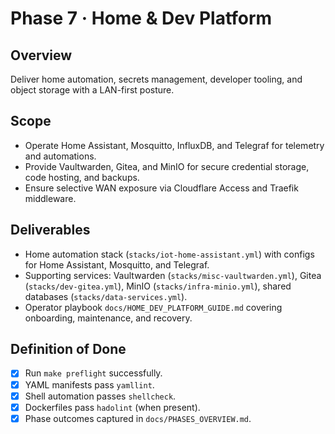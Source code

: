 # Phase 7 · Home & Dev Platform

## Overview
Deliver home automation, secrets management, developer tooling, and object storage with a LAN-first posture.

## Scope
- Operate Home Assistant, Mosquitto, InfluxDB, and Telegraf for telemetry and automations.
- Provide Vaultwarden, Gitea, and MinIO for secure credential storage, code hosting, and backups.
- Ensure selective WAN exposure via Cloudflare Access and Traefik middleware.

## Deliverables
- Home automation stack (`stacks/iot-home-assistant.yml`) with configs for Home Assistant, Mosquitto, and Telegraf.
- Supporting services: Vaultwarden (`stacks/misc-vaultwarden.yml`), Gitea (`stacks/dev-gitea.yml`), MinIO (`stacks/infra-minio.yml`), shared databases (`stacks/data-services.yml`).
- Operator playbook `docs/HOME_DEV_PLATFORM_GUIDE.md` covering onboarding, maintenance, and recovery.

## Definition of Done
- [x] Run `make preflight` successfully.
- [x] YAML manifests pass `yamllint`.
- [x] Shell automation passes `shellcheck`.
- [x] Dockerfiles pass `hadolint` (when present).
- [x] Phase outcomes captured in `docs/PHASES_OVERVIEW.md`.
